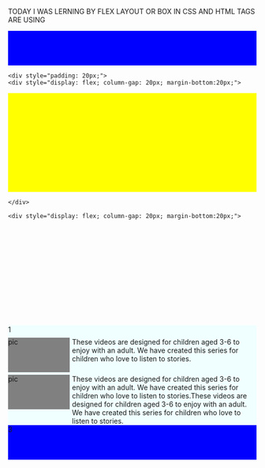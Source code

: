 TODAY I WAS LERNING BY FLEX LAYOUT OR BOX IN CSS AND HTML TAGS ARE USING

<!DOCTYPE html>
<!DOCTYPE html>
<html lang="en">
<head>
    <meta charset="UTF-8">
    <meta name="viewport" content="width=device-width, initial-scale=1.0">
    <title>Document</title>
<style>

.smallbox{
     width: 18%;
     height: 100px;
     background-color: aqua;
     margin:0px 15px 15px 0px
}




.products:nth-child(5n){    
    margin-right: 0px ;
   
}






</style>
</head>
<body style="margin: 0px; display:flex; flex-direction:column;">
    <div>
    <div style="height: 70px; background-color:blue;"></div>

    <div style="padding: 20px;">
    <div style="display: flex; column-gap: 20px; margin-bottom:20px;">


<div style="flex:3; background-color:yellow; height: 200px;"></div>
<div style="flex:1; background-color:green"></div>

    </div>  
    
    <div style="display: flex; column-gap: 20px; margin-bottom:20px;">


<div Class=products style="flex:3;  height: 200px; display:flex; flex-wrap:wrap; ">

<div class="smallbox"></div>
<div class="smallbox"></div>
<div class="smallbox"></div>
<div class="smallbox"></div>
<div class="smallbox"></div>
<div class="smallbox"></div>
<div class="smallbox"></div>
<div class="smallbox"></div>
<div class="smallbox"></div>
<div class="smallbox"></div>

</div>
<div style="flex:1;  background-color: AZURE;display:flex; flex-direction:column; row-gap:5px;">
    <div style="background-color: AZURE;  height:20px">1</div>
    <div style="display: flex; column-gap:5px;">
        <div style="flex: 1; background-color:gray;height: 70px;">pic</div>
        <div style="flex:3;">These videos are designed for children aged 3-6 to enjoy with an adult. We have created this series for children who love to listen to stories.</div>
    </div>
     <div style="display: flex; column-gap:5px;">
        <div style="flex: 1; background-color:gray;height: 70px;">pic</div>
        <div style="flex:3;">These videos are designed for children aged 3-6 to enjoy with an adult. We have created this series for children who love to listen to stories.These videos are designed for children aged 3-6 to enjoy with an adult. We have created this series for children who love to listen to stories.</div>
    </div>
</div>

</div> 
    <div  style="height: 70px; background-color:blue;">3</div>
    </div>
</body>
</html> 



    
